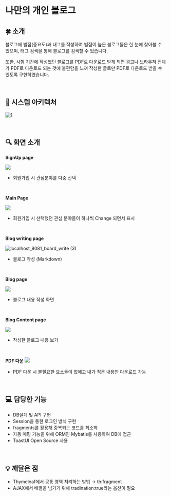 # 나만의 개인 블로그

## 🍀 소개
<aside>

블로그에 별점(중요도)과 태그를 작성하여 별점이 높은 블로그들은 한 눈에 찾아볼 수 있으며, 태그 검색을 통해 블로그를 검색할 수 있습니다.

또한, 시험 기간에 작성했던 블로그를 PDF로 다운로드 받게 되면 광고나 브라우저 전체가 PDF로 다운로드 되는 것에 불편함을 느껴 작성한 글로만 PDF로 다운로드 받을 수 있도록 구현하였습니다.
</aside>

<br>

## 📌 시스템 아키텍처

![1](https://user-images.githubusercontent.com/83527046/218429124-2f431f79-7b8c-43a2-841c-8787df1474fa.png)

<br>

## 🔍 화면 소개

**SignUp page**
<br>

<img src="https://user-images.githubusercontent.com/83527046/218411794-246acfaf-f9c6-41f1-8db4-bf4cd093aaab.png">

- 회원가입 시 관심분야를 다중 선택

<br>

**Main Page**
<br>

<img src="https://user-images.githubusercontent.com/83527046/218412289-967b5206-789a-4666-8a3e-15122998a01e.png">

- 회원가입 시 선택했던 관심 분야들이 하나씩 Change 되면서 표시
<br>

**Blog writing page**
<br>

![localhost_8081_board_write (3)](https://user-images.githubusercontent.com/83527046/218428360-67d59d82-699b-43fc-b409-50b50ee05949.png)

- 블로그 작성 (Markdown)
<br>

**Blog page**
<br>

<img src="https://user-images.githubusercontent.com/83527046/218428674-930525c3-bb8c-4542-b670-f764873adca2.png">

- 블로그 내용 작성 화면
<br>

**Blog Content page**
<br>

<img src="https://user-images.githubusercontent.com/83527046/218428776-249b0396-c8dc-42e9-9587-4e03620698c2.png">

- 작성한 블로그 내용 보기
<br>

**PDF 다운**
<img src="https://user-images.githubusercontent.com/83527046/218428873-70e096b4-a171-45e5-9839-35cc59a36290.png">

- PDF 다운 시 불필요한 요소들이 없애고 내가 적은 내용만 다운로드 가능
<br>

## 💻 담당한 기능

- DB설계 및 API 구현
- Session을 통한 로그인 방식 구현
- fragments를 활용해 중복되는 코드를 최소화
- 자동 매핑 기능을 위해 ORM인 Mybatis를 사용하여 DB에 접근
- ToastUI Open Source 사용

<br>

## 💡 깨달은 점

- Thymeleaf에서 공통 영역 처리하는 방법 → th:fragment
- AJAX에서 배열을 넘기기 위해 tradination:true라는 옵션이 필요
